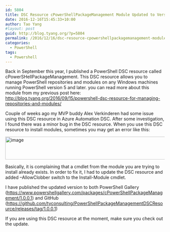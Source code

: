 ```yaml
---
id: 5804
title: DSC Resource cPowerShellPackageManagement Module Updated to Version 1.0.0.1
date: 2016-12-16T15:45:33+10:00
author: Tao Yang
#layout: post
guid: http://blog.tyang.org/?p=5804
permalink: /2016/12/16/dsc-resource-cpowershellpackagemanagement-module-updated-to-version-1-0-0-1/
categories:
  - PowerShell
tags:
  - Powershell
---
```

Back in September this year, I published a PowerShell DSC resource called cPowerSHellPackageManagement. This DSC resource allows you to manage PowerShell repositories and modules on any Windows machines running PowerShell version 5 and later. you can read more about this module from my previous post here: <a title="http://blog.tyang.org/2016/09/15/powershell-dsc-resource-for-managing-repositories-and-modules/" href="http://blog.tyang.org/2016/09/15/powershell-dsc-resource-for-managing-repositories-and-modules/">http://blog.tyang.org/2016/09/15/powershell-dsc-resource-for-managing-repositories-and-modules/</a>

Couple of weeks ago my MVP buddy Alex Verkinderen had some issue using this DSC resource in Azure Automation DSC. After some investigation, I found there was a minor bug in the DSC resource. When you use this DSC resource to install modules, sometimes you may get an error like this:

<a href="http://blog.tyang.org/wp-content/uploads/2016/12/image-13.png"><img style="background-image: none; padding-top: 0px; padding-left: 0px; display: inline; padding-right: 0px; border: 0px;" title="image" src="http://blog.tyang.org/wp-content/uploads/2016/12/image_thumb-13.png" alt="image" width="711" height="72" border="0" /></a>

Basically, it is complaining that a cmdlet from the module you are trying to install already exists. In order to fix it, I had to update the DSC resource and added –AllowClobber switch to the Install-Module cmdlet.

I have published the updated version to both PowerShell Gallery (<a title="https://www.powershellgallery.com/packages/cPowerShellPackageManagement/1.0.0.1" href="https://www.powershellgallery.com/packages/cPowerShellPackageManagement/1.0.0.1">https://www.powershellgallery.com/packages/cPowerShellPackageManagement/1.0.0.1</a>) and GitHub (<a title="https://github.com/tyconsulting/PowerShellPackageManagementDSCResource/releases/tag/1.0.0.1" href="https://github.com/tyconsulting/PowerShellPackageManagementDSCResource/releases/tag/1.0.0.1">https://github.com/tyconsulting/PowerShellPackageManagementDSCResource/releases/tag/1.0.0.1</a>)

If you are using this DSC resource at the moment, make sure you check out the update.